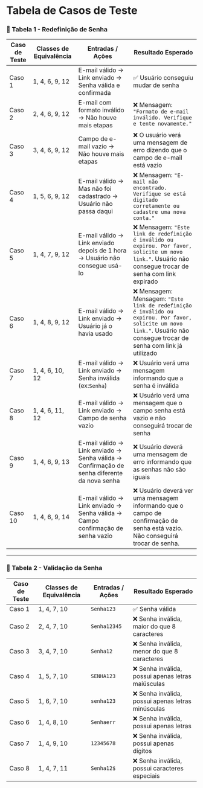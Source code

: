 # Tabela de Casos de Teste
### 🔹 Tabela 1 - Redefinição de Senha

| Caso de Teste | Classes de Equivalência | Entradas / Ações | Resultado Esperado |
|---------------|-------------------------|------------------|--------------------|
| Caso 1        | 1, 4, 6, 9, 12          | E-mail válido → Link enviado → Senha válida e confirmada | ✅ Usuário conseguiu mudar de senha |
| Caso 2        | 2, 4, 6, 9, 12          | E-mail com formato inválido → Não houve mais etapas | ❌ Mensagem: `"Formato de e-mail inválido. Verifique e tente novamente."` |
| Caso 3        | 3, 4, 6, 9, 12          | Campo de e-mail vazio → Não houve mais etapas | ❌ O usuário verá uma mensagem de erro dizendo que o campo de e-mail está vazio  |
| Caso 4        | 1, 5, 6, 9, 12          | E-mail válido → Mas não foi cadastrado → Usuário não passa daqui| ❌ Mensagem: `"E-mail não encontrado. Verifique se está digitado corretamente ou cadastre uma nova conta."` |
| Caso 5        | 1, 4, 7, 9, 12          | E-mail válido → Link enviado depois de 1 hora → Usuário não consegue usá-lo | ❌ Mensagem: `"Este link de redefinição é inválido ou expirou. Por favor, solicite um novo link."`. Usuário não consegue trocar de senha com link expirado |
| Caso 6        | 1, 4, 8, 9, 12          | E-mail válido → Link enviado → Usuário já o havia usado | ❌ Mensagem:  Mensagem: `"Este link de redefinição é inválido ou expirou. Por favor, solicite um novo link."`. Usuário não consegue trocar de senha com link já utilizado |
| Caso 7        | 1, 4, 6, 10, 12 | E-mail válido → Link enviado → Senha inválida (ex:`Senha`) | ❌ Usuário verá uma mensagem informando que a senha é inválida |
| Caso 8        | 1, 4, 6, 11, 12 | E-mail válido → Link enviado → Campo de senha vazio |❌ Usuário verá uma mensagem que o campo senha está vazio e não conseguirá trocar de senha |
| Caso 9        | 1, 4, 6, 9, 13 | E-mail válido → Link enviado → Senha válida  → Confirmação de senha diferente da nova senha | ❌ Usuário deverá uma mensagem de erro informando que as senhas não são iguais |
| Caso 10       | 1, 4, 6, 9, 14 | E-mail válido → Link enviado → Senha válida  → Campo confirmação de senha vazio | ❌ Usuário deverá ver uma mensagem informando que o campo de confirmação de senha está vazio. Não conseguirá trocar de senha. |
---

### 🔹 Tabela 2 - Validação da Senha

| Caso de Teste | Classes de Equivalência | Entradas / Ações | Resultado Esperado |
|---------------|-------------------------|------------------|--------------------|
| Caso 1        | 1, 4, 7, 10             | `Senha123`       | ✅ Senha válida       |
| Caso 2        | 2, 4, 7, 10             | `Senha12345`     | ❌ Senha inválida, maior do que 8 caracteres |
| Caso 3        | 3, 4, 7, 10             | `Senha12`        | ❌ Senha inválida, menor do que 8 caracteres |
| Caso 4        | 1, 5, 7, 10             | `SENHA123`       | ❌ Senha inválida, possui apenas letras maiúsculas |
| Caso 5        | 1, 6, 7, 10             | `senha123`       | ❌ Senha inválida, possui apenas letras minúsculas |
| Caso 6        | 1, 4, 8, 10             | `Senhaerr`       | ❌ Senha inválida, possui apenas letras |
| Caso 7        | 1, 4, 9, 10             | `12345678`       | ❌ Senha inválida, possui apenas dígitos |
| Caso 8        | 1, 4, 7, 11             | `Senha12$`       | ❌ Senha inválida, possui caracteres especiais |



